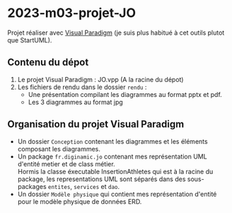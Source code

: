 # 2023-m03-projet-JO

Projet réaliser avec [Visual Paradigm](https://www.visual-paradigm.com/) (je suis plus habitué à cet outils plutot que StartUML).


## Contenu du dépot

1. Le projet Visual Paradigm : JO.vpp (A la racine du dépot)
2. Les fichiers de rendu dans le dossier `rendu` :
    - Une présentation compilant les diagrammes au format pptx et pdf.
    - Les 3 diagrammes au format jpg

## Organisation du projet Visual Paradigm

- Un dossier `Conception` contenant les diagrammes et les éléments composant les diagrammes.
- Un package `fr.diginamic.jo` contenant mes représentation UML d'entité metier et de class métier.   
Hormis la classe éxecutable InsertionAthletes qui est à la racine du package, les representations UML sont séparés dans des sous-packages `entites`, `services` et `dao`.
- Un dossier `Modèle physique` qui contient mes représentation d'entité pour le modèle physique de données ERD.